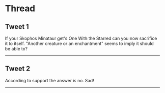 # Thread

## Tweet 1

If your Skophos Minataur get's One With the Starred can you now sacrifice it to itself. "Another creature or an enchantment" seems to imply it should be able to?

---

## Tweet 2

According to support the answer is no. Sad!

---

